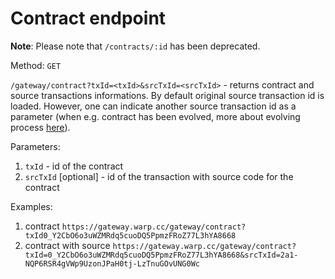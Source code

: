 # Contract endpoint

**Note**: Please note that `/contracts/:id` has been deprecated.

Method: `GET`

`/gateway/contract?txId=<txId>&srcTxId=<srcTxId>` - returns contract and source transactions informations. By default original source transaction id is loaded. However, one can indicate another source transaction id as a parameter (when e.g. contract has been evolved, more about evolving process [here](https://academy.warp.cc/docs/sdk/evolve)).

Parameters:

1. `txId` - id of the contract
2. `srcTxId` [optional] - id of the transaction with source code for the contract

Examples:

1. contract
   `https://gateway.warp.cc/gateway/contract?txId0_Y2CbO6o3uWZMRdq5cuoDQ5PpmzFRoZ77L3hYA8668`
2. contract with source
   `https://gateway.warp.cc/gateway/contract?txId=0_Y2CbO6o3uWZMRdq5cuoDQ5PpmzFRoZ77L3hYA8668&srcTxId=2a1-NQP6RSR4gVWp9UzonJPaH0tj-LzTnuGOvUNG0Wc`

